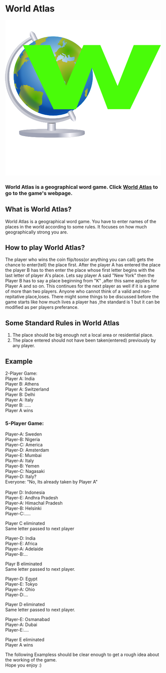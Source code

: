 # World Atlas
![Logo](webpage/img/W.png)
 ### World Atlas is a geographical word game. Click [World Atlas](https://mr-destructive.github.io/WorldAtlas/webpage/index.html) to go to the game's webpage.
  
## What is World Atlas?

World Atlas is a geographical word game. You have to enter names of the places in the world according to some rules. It focuses on how much geographically strong you are. 
## How to play World Atlas?

The player who wins the coin flip/toss(or anything you can call) gets the chance to enter(tell) the place first.
After the player A has entered the place the  player B has to then enter   the place whose first letter begins with the last letter of player A's place.
Lets say player A said "New York" then the Player B has to say a place beginning from "K" ,after this same applies for Player A and so on.
This continues for the next player as well if it is a game of more than two players.
Anyone who cannot think of a valid and non-repitative place,loses.
There might some things to be discussed before the game starts like how much lives a player has ,the standard is 1 but it can be modified as per players preferance.

## Some Standard Rules in World Atlas
1. The place should be big enough not a  local area or residential place.
2. The place entered should not have been taken(entered) previously by any player.


## Example
2-Player Game:<br />
Player A: India<br />
Player B: Athens<br />
Player A: Switzerland<br />
Player B: Delhi<br />
Player A: Italy<br />
Player B: .....<br />
Player A wins<br />

### 5-Player Game:<br />
Player-A: Sweden<br />
Player-B: Nigeria<br />
Player-C: America<br />
Player-D: Amsterdam<br />
Player-E: Mumbai<br />
Player-A: Italy<br />
Player-B: Yemen<br />
Player-C: Nagasaki<br />
Player-D: Italy?<br />
Everyone: "No, Its already taken by Player A"<br /><br /> 
Player D: Indonesia<br />
Player-E: Andhra Pradesh<br />
Player-A: Himachal Pradesh<br />
Player-B: Helsinki<br />
Player-C:..... <br />

Player C eliminated<br />
Same letter passed to next player<br />

Player-D: India<br />
Player-E: Africa<br />
Player-A: Adelaide <br />
Player-B:... <br />

Playr B eliminated<br />
Same letter passed to next player.<br />

Player-D: Egypt<br />
Player-E: Tokyo<br />
Player-A: Ohio<br />
Player-D:... <br />

Player D eliminated<br />
Same letter passed to next player.<br />

Player-E: Osmanabad<br />
Player-A: Dubai<br />
Player-E:.... <br />

Player E eliminated<br />
Player A wins<br /> 


The following Exampless should be clear enough to get a rough idea about the working of the game.<br />
Hope you enjoy :)
